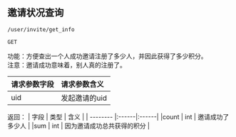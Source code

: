 
## 邀请状况查询

~~~
/user/invite/get_info
~~~
~~~
GET
~~~

功能：方便查出一个人成功邀请注册了多少人，并因此获得了多少积分。  
注意：邀请成功意味着，别人真的注册了。
  
| 请求参数字段        | 请求参数含义  |
| -------- |:------|
|uid       |  发起邀请的uid|

返回：
| 字段        | 类型  | 含义  |
| -------- |:------|:------|
|count    | int | 邀请成功了多少人   |
|sum      | int | 因为邀请成功总共获得的积分   |

   
